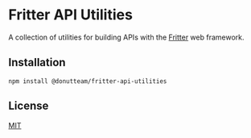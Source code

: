 # Fritter API Utilities
A collection of utilities for building APIs with the [Fritter](https://github.com/donutteam/fritter) web framework.

## Installation
```
npm install @donutteam/fritter-api-utilities
```

## License
[MIT](https://github.com/donutteam/fritter-api-utilities/blob/main/LICENSE.md)